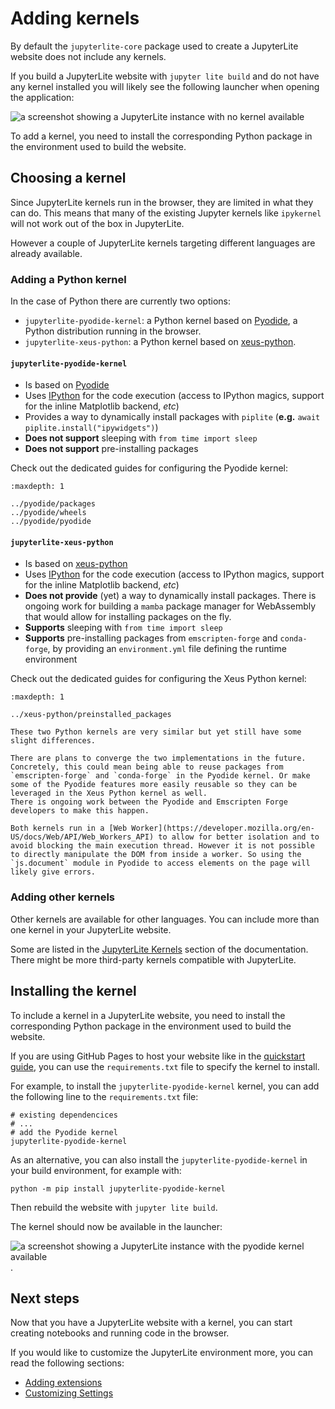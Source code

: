 # Adding kernels

By default the `jupyterlite-core` package used to create a JupyterLite website does not
include any kernels.

If you build a JupyterLite website with `jupyter lite build` and do not have any kernel
installed you will likely see the following launcher when opening the application:

![a screenshot showing a JupyterLite instance with no kernel available](https://user-images.githubusercontent.com/591645/226575239-0cccd2de-b881-4be9-a396-c33ba0117087.png)

To add a kernel, you need to install the corresponding Python package in the environment
used to build the website.

## Choosing a kernel

Since JupyterLite kernels run in the browser, they are limited in what they can do. This
means that many of the existing Jupyter kernels like `ipykernel` will not work out of
the box in JupyterLite.

However a couple of JupyterLite kernels targeting different languages are already
available.

### Adding a Python kernel

In the case of Python there are currently two options:

- `jupyterlite-pyodide-kernel`: a Python kernel based on
  [Pyodide](https://pyodide.org/en/stable/), a Python distribution running in the
  browser.
- `jupyterlite-xeus-python`: a Python kernel based on
  [xeus-python](https://github.com/jupyter-xeus/xeus-python).

#### `jupyterlite-pyodide-kernel`

- Is based on [Pyodide](https://github.com/pyodide/pyodide)
- Uses [IPython](https://github.com/ipython/ipython) for the code execution (access to
  IPython magics, support for the inline Matplotlib backend, _etc_)
- Provides a way to dynamically install packages with `piplite` (**e.g.**
  `await piplite.install("ipywidgets")`)
- **Does not support** sleeping with `from time import sleep`
- **Does not support** pre-installing packages

Check out the dedicated guides for configuring the Pyodide kernel:

```{toctree}
:maxdepth: 1

../pyodide/packages
../pyodide/wheels
../pyodide/pyodide
```

#### `jupyterlite-xeus-python`

- Is based on [xeus-python](https://github.com/jupyter-xeus/xeus-python)
- Uses [IPython](https://github.com/ipython/ipython) for the code execution (access to
  IPython magics, support for the inline Matplotlib backend, _etc_)
- **Does not provide** (yet) a way to dynamically install packages. There is ongoing
  work for building a `mamba` package manager for WebAssembly that would allow for
  installing packages on the fly.
- **Supports** sleeping with `from time import sleep`
- **Supports** pre-installing packages from `emscripten-forge` and `conda-forge`, by
  providing an `environment.yml` file defining the runtime environment

Check out the dedicated guides for configuring the Xeus Python kernel:

```{toctree}
:maxdepth: 1

../xeus-python/preinstalled_packages
```

```{note}
These two Python kernels are very similar but yet still have some slight differences.

There are plans to converge the two implementations in the future. Concretely, this could mean being able to reuse packages from `emscripten-forge` and `conda-forge` in the Pyodide kernel. Or make some of the Pyodide features more easily reusable so they can be leveraged in the Xeus Python kernel as well.
There is ongoing work between the Pyodide and Emscripten Forge developers to make this happen.
```

```{note}
Both kernels run in a [Web Worker](https://developer.mozilla.org/en-US/docs/Web/API/Web_Workers_API) to allow for better isolation and to avoid blocking the main execution thread. However it is not possible to directly manipulate the DOM from inside a worker. So using the `js.document` module in Pyodide to access elements on the page will likely give errors.
```

### Adding other kernels

Other kernels are available for other languages. You can include more than one kernel in
your JupyterLite website.

Some are listed in the [JupyterLite Kernels](../../quickstart/using.md#kernels) section
of the documentation. There might be more third-party kernels compatible with
JupyterLite.

## Installing the kernel

To include a kernel in a JupyterLite website, you need to install the corresponding
Python package in the environment used to build the website.

If you are using GitHub Pages to host your website like in the
[quickstart guide](../../quickstart/deploy.md), you can use the `requirements.txt` file
to specify the kernel to install.

For example, to install the `jupyterlite-pyodide-kernel` kernel, you can add the
following line to the `requirements.txt` file:

```
# existing dependencices
# ...
# add the Pyodide kernel
jupyterlite-pyodide-kernel
```

As an alternative, you can also install the `jupyterlite-pyodide-kernel` in your build
environment, for example with:

```
python -m pip install jupyterlite-pyodide-kernel
```

Then rebuild the website with `jupyter lite build`.

The kernel should now be available in the launcher:

![a screenshot showing a JupyterLite instance with the pyodide kernel available](https://user-images.githubusercontent.com/591645/226577204-b2e0196d-5439-4001-9bc5-ca709eb941e7.png).

## Next steps

Now that you have a JupyterLite website with a kernel, you can start creating notebooks
and running code in the browser.

If you would like to customize the JupyterLite environment more, you can read the
following sections:

- [Adding extensions](./simple_extensions.md)
- [Customizing Settings](./settings.md)
